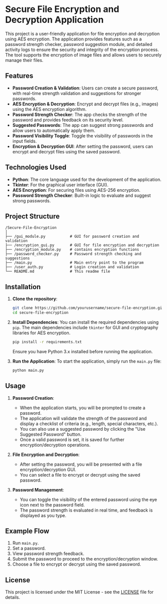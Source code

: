 # Secure File Encryption and Decryption Application

This project is a user-friendly application for file encryption and decryption using AES encryption. The application provides features such as a password strength checker, password suggestion module, and detailed activity logs to ensure the security and integrity of the encryption process. The tool supports the encryption of image files and allows users to securely manage their files.

## Features

- **Password Creation & Validation**: Users can create a secure password, with real-time strength validation and suggestions for stronger passwords.
- **AES Encryption & Decryption**: Encrypt and decrypt files (e.g., images) using the AES encryption algorithm.
- **Password Strength Checker**: The app checks the strength of the password and provides feedback on its security level.
- **Suggested Passwords**: The app can suggest strong passwords and allow users to automatically apply them.
- **Password Visibility Toggle**: Toggle the visibility of passwords in the input fields.
- **Encryption & Decryption GUI**: After setting the password, users can encrypt and decrypt files using the saved password.

## Technologies Used

- **Python**: The core language used for the development of the application.
- **Tkinter**: For the graphical user interface (GUI).
- **AES Encryption**: For securing files using AES-256 encryption.
- **Password Strength Checker**: Built-in logic to evaluate and suggest strong passwords.

## Project Structure

```
/Secure-File-Encryption
│
├── /gui_module.py           # GUI for password creation and validation
├── /encryption_gui.py       # GUI for file encryption and decryption
├── /encryption_module.py    # contains encryption functions
├── /password_checker.py     # Password strength checking and suggestions
├── /main.py                 # Main entry point to the program
├── /user_auth.py            # Login creation and validation
└── README.md                # This readme file
```

## Installation

1. **Clone the repository**:
   ```bash
   git clone https://github.com/yourusername/secure-file-encryption.git
   cd secure-file-encryption
   ```

2. **Install Dependencies**:
   You can install the required dependencies using `pip`. The main dependencies include `tkinter` for GUI and cryptography libraries for AES encryption. 
   ```bash
   pip install -r requirements.txt
   ```
   
   Ensure you have Python 3.x installed before running the application.

3. **Run the Application**:
   To start the application, simply run the `main.py` file:
   ```bash
   python main.py
   ```

## Usage

1. **Password Creation**:
   - When the application starts, you will be prompted to create a password.
   - The application will validate the strength of the password and display a checklist of criteria (e.g., length, special characters, etc.).
   - You can also use a suggested password by clicking the "Use Suggested Password" button.
   - Once a valid password is set, it is saved for further encryption/decryption operations.

2. **File Encryption and Decryption**:
   - After setting the password, you will be presented with a file encryption/decryption GUI.
   - You can select a file to encrypt or decrypt using the saved password.

3. **Password Management**:
   - You can toggle the visibility of the entered password using the eye icon next to the password field.
   - The password strength is evaluated in real time, and feedback is displayed as you type.

## Example Flow

1. Run `main.py`.
2. Set a password.
3. View password strength feedback.
4. Submit the password to proceed to the encryption/decryption window.
5. Choose a file to encrypt or decrypt using the saved password.



## License

This project is licensed under the MIT License - see the [LICENSE](LICENSE) file for details.
